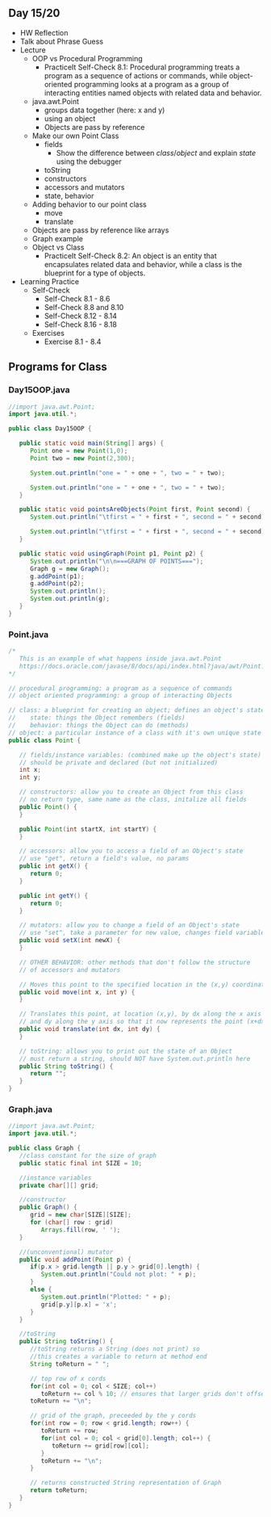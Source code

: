 ## Day 15/20

+ HW Reflection
+ Talk about Phrase Guess
+ Lecture
  - OOP vs Procedural Programming
    - PracticeIt Self-Check 8.1: Procedural programming treats a program as a sequence of actions or commands, while object-oriented programming looks at a program as a group of interacting entities named objects with related data and behavior.
  - java.awt.Point
    - groups data together (here: x and y)
    - using an object
    - Objects are pass by reference
  - Make our own Point Class
    - fields
      - Show the difference between _class_/_object_ and explain _state_ using the debugger
    - toString
    - constructors
    - accessors and mutators
    - state, behavior
  - Adding behavior to our point class
    - move
    - translate
  - Objects are pass by reference like arrays
  - Graph example
  - Object vs Class
    - PracticeIt Self-Check 8.2: An object is an entity that encapsulates related data and behavior, while a class is the blueprint for a type of objects.
+ Learning Practice
  - Self-Check
    - Self-Check 8.1 - 8.6
    - Self-Check 8.8 and 8.10
    - Self-Check 8.12 - 8.14
    - Self-Check 8.16 - 8.18
  - Exercises
    - Exercise 8.1 - 8.4

## Programs for Class

### Day15OOP.java
```java
//import java.awt.Point;
import java.util.*;

public class Day15OOP {

   public static void main(String[] args) {
      Point one = new Point(1,0);
      Point two = new Point(2,300);

      System.out.println("one = " + one + ", two = " + two);

      System.out.println("one = " + one + ", two = " + two);
   }

   public static void pointsAreObjects(Point first, Point second) {
      System.out.println("\tfirst = " + first + ", second = " + second);

      System.out.println("\tfirst = " + first + ", second = " + second);
   }

   public static void usingGraph(Point p1, Point p2) {
      System.out.println("\n\n===GRAPH OF POINTS===");
      Graph g = new Graph();
      g.addPoint(p1);
      g.addPoint(p2);
      System.out.println();
      System.out.println(g);
   }
}
```

### Point.java
```java
/*
   This is an example of what happens inside java.awt.Point
   https://docs.oracle.com/javase/8/docs/api/index.html?java/awt/Point.html
*/

// procedural programming: a program as a sequence of commands
// object oriented programming: a group of interacting Objects

// class: a blueprint for creating an object; defines an object's state and behavior
//    state: things the Object remembers (fields)
//    behavior: things the Object can do (methods)
// object: a particular instance of a class with it's own unique state
public class Point {

   // fields/instance variables: (combined make up the object's state)
   // should be private and declared (but not initialized)
   int x;
   int y;

   // constructors: allow you to create an Object from this class
   // no return type, same name as the class, initalize all fields
   public Point() {
   }

   public Point(int startX, int startY) {
   }

   // accessors: allow you to access a field of an Object's state
   // use "get", return a field's value, no params
   public int getX() {
      return 0;
   }

   public int getY() {
      return 0;
   }

   // mutators: allow you to change a field of an Object's state
   // use "set", take a parameter for new value, changes field variable
   public void setX(int newX) {
   }

   // OTHER BEHAVIOR: other methods that don't follow the structure
   // of accessors and mutators

   // Moves this point to the specified location in the (x,y) coordinate plane.
   public void move(int x, int y) {
   }

   // Translates this point, at location (x,y), by dx along the x axis
   // and dy along the y axis so that it now represents the point (x+dx,y+dy).
   public void translate(int dx, int dy) {
   }

   // toString: allows you to print out the state of an Object
   // must return a string, should NOT have System.out.println here
   public String toString() {
      return "";
   }
}
```

### Graph.java
```java
//import java.awt.Point;
import java.util.*;

public class Graph {
   //class constant for the size of graph
   public static final int SIZE = 10;

   //instance variables
   private char[][] grid;

   //constructor
   public Graph() {
      grid = new char[SIZE][SIZE];
      for (char[] row : grid)
         Arrays.fill(row, ' ');
   }

   //(unconventional) mutator
   public void addPoint(Point p) {
      if(p.x > grid.length || p.y > grid[0].length) {
         System.out.println("Could not plot: " + p);
      }
      else {
         System.out.println("Plotted: " + p);
         grid[p.y][p.x] = 'x';
      }
   }

   //toString
   public String toString() {
      //toString returns a String (does not print) so
      //this creates a variable to return at method end
      String toReturn = " ";

      // top row of x cords
      for(int col = 0; col < SIZE; col++)
         toReturn += col % 10; // ensures that larger grids don't offset char plot
      toReturn += "\n";

      // grid of the graph, preceeded by the y cords
      for(int row = 0; row < grid.length; row++) {
         toReturn += row;
         for(int col = 0; col < grid[0].length; col++) {
            toReturn += grid[row][col];
         }
         toReturn += "\n";
      }

      // returns constructed String representation of Graph
      return toReturn;
   }
}
```
